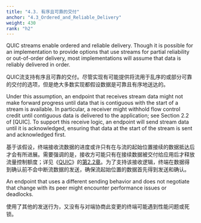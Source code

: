 ```yaml
---
title: "4.3. 有序且可靠的交付"
anchor: "4.3_Ordered_and_Reliable_Delivery"
weight: 430
rank: "h2"
---
```


QUIC streams enable ordered and reliable delivery. Though it is possible for an implementation to provide options that use streams for partial reliability or out-of-order delivery, most implementations will assume that data is reliably delivered in order.

QUIC流支持有序且可靠的交付。尽管实现有可能提供将流用于乱序的或部分可靠的交付的选项，但是绝大多数实现都假设数据是可靠且有序地送达的。

Under this assumption, an endpoint that receives stream data might not make forward progress until data that is contiguous with the start of a stream is available. In particular, a receiver might withhold flow control credit until contiguous data is delivered to the application; see Section 2.2 of [QUIC]. To support this receive logic, an endpoint will send stream data until it is acknowledged, ensuring that data at the start of the stream is sent and acknowledged first.

基于该假设，终端接收流数据的进度或许只有在与流的起始位置接续的数据抵达后才会有所进展。需要强调的是，接收方可能只有在接续数据被交付给应用后才释放流量控制额度；详见《[QUIC](../RFC9000_Chinese_Simplified)》的[第2.2章](../RFC9000_Chinese_Simplified/#2.2_Sending_and_Receiving_Data)。为了支持该接收逻辑，终端在数据得到确认前不会中断流数据的发送，确保流起始位置的数据首先得到发送和确认。

An endpoint that uses a different sending behavior and does not negotiate that change with its peer might encounter performance issues or deadlocks.

使用了其他的发送行为，又没有与对端协商此变更的终端可能遇到性能问题或死锁。
